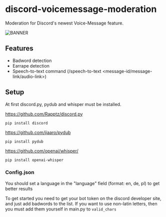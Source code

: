 # discord-voicemessage-moderation
Moderation for Discord's newest Voice-Message feature.

![BANNER](https://user-images.githubusercontent.com/67586349/232247416-521cca52-ca19-41ac-b576-bd964f030ed1.png)


## Features
* Badword detection
* Earrape detection
* Speech-to-text command (/speech-to-text <channel> <message-id/message-link/audio-link>)

## Setup

At first discord.py, pydub and whisper must be installed.

https://github.com/Rapptz/discord.py
```
pip install discord
```

https://github.com/jiaaro/pydub
```
pip install pydub
```

https://github.com/openai/whisper/
```
pip install openai-whisper
```

### Config.json

You should set a language in the "language" field (format: en, de, pl) to get better results

To get started you need to get your bot token on the discord developer site, and just add badwords to the list.
If you want to use non-latin letters, then you must add them yourself in main.py to `valid_chars`

